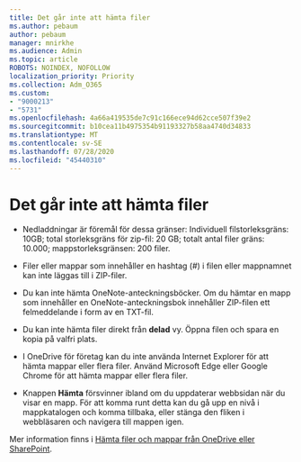 ```yaml
---
title: Det går inte att hämta filer
ms.author: pebaum
author: pebaum
manager: mnirkhe
ms.audience: Admin
ms.topic: article
ROBOTS: NOINDEX, NOFOLLOW
localization_priority: Priority
ms.collection: Adm_O365
ms.custom:
- "9000213"
- "5731"
ms.openlocfilehash: 4a66a419535de7c91c166ece94d62cce507f39e2
ms.sourcegitcommit: b10cea11b4975354b91193327b58aa4740d34833
ms.translationtype: MT
ms.contentlocale: sv-SE
ms.lasthandoff: 07/28/2020
ms.locfileid: "45440310"
---
```

# <a name="unable-to-download-files"></a>Det går inte att hämta filer

- Nedladdningar är föremål för dessa gränser: Individuell filstorleksgräns: 10GB; total storleksgräns för zip-fil: 20 GB; totalt antal filer gräns: 10.000; mappstorleksgränsen: 200 filer.
- Filer eller mappar som innehåller en hashtag (#) i filen eller mappnamnet kan inte läggas till i ZIP-filer.  
    
- Du kan inte hämta OneNote-anteckningsböcker. Om du hämtar en mapp som innehåller en OneNote-anteckningsbok innehåller ZIP-filen ett felmeddelande i form av en TXT-fil.  
    
- Du kan inte hämta filer direkt från **delad** vy. Öppna filen och spara en kopia på valfri plats.  
    
- I OneDrive för företag kan du inte använda Internet Explorer för att hämta mappar eller flera filer. Använd Microsoft Edge eller Google Chrome för att hämta mappar eller flera filer.  
    
- Knappen **Hämta** försvinner ibland om du uppdaterar webbsidan när du visar en mapp. För att komma runt detta kan du gå upp en nivå i mappkatalogen och komma tillbaka, eller stänga den fliken i webbläsaren och navigera till mappen igen.  
    
Mer information finns i [Hämta filer och mappar från OneDrive eller SharePoint](https://support.office.com/article/download-files-and-folders-from-onedrive-or-sharepoint-5c7397b7-19c7-4893-84fe-d02e8fa5df05).